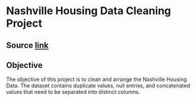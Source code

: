 # Nashville Housing Data Cleaning Project

## Source [link](https://github.com/AlexTheAnalyst/PortfolioProjects/blob/main/Nashville%20Housing%20Data%20for%20Data%20Cleaning.xlsx)

## Objective

The objective of this project is to clean and arrange the Nashville Housing Data. The dataset contains duplicate values, null entries, and concatenated values that need to be separated into distinct columns.
